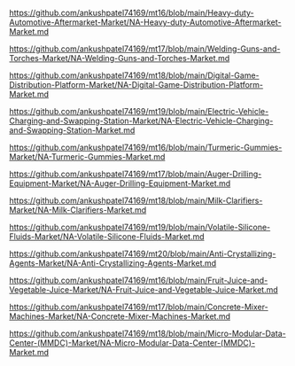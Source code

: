 <p><a href="https://github.com/ankushpatel74169/mt16/blob/main/Heavy-duty-Automotive-Aftermarket-Market/NA-Heavy-duty-Automotive-Aftermarket-Market.md">https://github.com/ankushpatel74169/mt16/blob/main/Heavy-duty-Automotive-Aftermarket-Market/NA-Heavy-duty-Automotive-Aftermarket-Market.md</a></p><p><a href="https://github.com/ankushpatel74169/mt17/blob/main/Welding-Guns-and-Torches-Market/NA-Welding-Guns-and-Torches-Market.md">https://github.com/ankushpatel74169/mt17/blob/main/Welding-Guns-and-Torches-Market/NA-Welding-Guns-and-Torches-Market.md</a></p><p><a href="https://github.com/ankushpatel74169/mt18/blob/main/Digital-Game-Distribution-Platform-Market/NA-Digital-Game-Distribution-Platform-Market.md">https://github.com/ankushpatel74169/mt18/blob/main/Digital-Game-Distribution-Platform-Market/NA-Digital-Game-Distribution-Platform-Market.md</a></p><p><a href="https://github.com/ankushpatel74169/mt19/blob/main/Electric-Vehicle-Charging-and-Swapping-Station-Market/NA-Electric-Vehicle-Charging-and-Swapping-Station-Market.md">https://github.com/ankushpatel74169/mt19/blob/main/Electric-Vehicle-Charging-and-Swapping-Station-Market/NA-Electric-Vehicle-Charging-and-Swapping-Station-Market.md</a></p><p><a href="https://github.com/ankushpatel74169/mt16/blob/main/Turmeric-Gummies-Market/NA-Turmeric-Gummies-Market.md">https://github.com/ankushpatel74169/mt16/blob/main/Turmeric-Gummies-Market/NA-Turmeric-Gummies-Market.md</a></p><p><a href="https://github.com/ankushpatel74169/mt17/blob/main/Auger-Drilling-Equipment-Market/NA-Auger-Drilling-Equipment-Market.md">https://github.com/ankushpatel74169/mt17/blob/main/Auger-Drilling-Equipment-Market/NA-Auger-Drilling-Equipment-Market.md</a></p><p><a href="https://github.com/ankushpatel74169/mt18/blob/main/Milk-Clarifiers-Market/NA-Milk-Clarifiers-Market.md">https://github.com/ankushpatel74169/mt18/blob/main/Milk-Clarifiers-Market/NA-Milk-Clarifiers-Market.md</a></p><p><a href="https://github.com/ankushpatel74169/mt19/blob/main/Volatile-Silicone-Fluids-Market/NA-Volatile-Silicone-Fluids-Market.md">https://github.com/ankushpatel74169/mt19/blob/main/Volatile-Silicone-Fluids-Market/NA-Volatile-Silicone-Fluids-Market.md</a></p><p><a href="https://github.com/ankushpatel74169/mt20/blob/main/Anti-Crystallizing-Agents-Market/NA-Anti-Crystallizing-Agents-Market.md">https://github.com/ankushpatel74169/mt20/blob/main/Anti-Crystallizing-Agents-Market/NA-Anti-Crystallizing-Agents-Market.md</a></p><p><a href="https://github.com/ankushpatel74169/mt16/blob/main/Fruit-Juice-and-Vegetable-Juice-Market/NA-Fruit-Juice-and-Vegetable-Juice-Market.md">https://github.com/ankushpatel74169/mt16/blob/main/Fruit-Juice-and-Vegetable-Juice-Market/NA-Fruit-Juice-and-Vegetable-Juice-Market.md</a></p><p><a href="https://github.com/ankushpatel74169/mt17/blob/main/Concrete-Mixer-Machines-Market/NA-Concrete-Mixer-Machines-Market.md">https://github.com/ankushpatel74169/mt17/blob/main/Concrete-Mixer-Machines-Market/NA-Concrete-Mixer-Machines-Market.md</a></p><p><a href="https://github.com/ankushpatel74169/mt18/blob/main/Micro-Modular-Data-Center-(MMDC)-Market/NA-Micro-Modular-Data-Center-(MMDC)-Market.md">https://github.com/ankushpatel74169/mt18/blob/main/Micro-Modular-Data-Center-(MMDC)-Market/NA-Micro-Modular-Data-Center-(MMDC)-Market.md</a></p>

